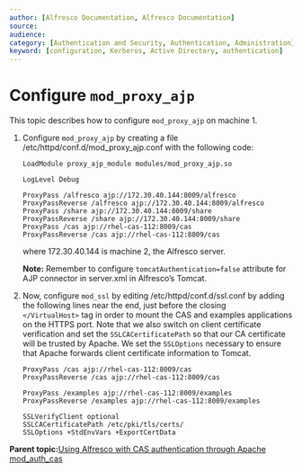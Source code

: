 ```yaml
---
author: [Alfresco Documentation, Alfresco Documentation]
source: 
audience: 
category: [Authentication and Security, Authentication, Administration]
keyword: [configuration, Kerberos, Active Directory, authentication]
---
```


# Configure `mod_proxy_ajp`

This topic describes how to configure `mod_proxy_ajp` on machine 1.

1.  Configure `mod_proxy_ajp` by creating a file /etc/httpd/conf.d/mod\_proxy\_ajp.conf with the following code:

    ```
    LoadModule proxy_ajp_module modules/mod_proxy_ajp.so
    
    LogLevel Debug
    
    ProxyPass /alfresco ajp://172.30.40.144:8009/alfresco
    ProxyPassReverse /alfresco ajp://172.30.40.144:8009/alfresco
    ProxyPass /share ajp://172.30.40.144:8009/share
    ProxyPassReverse /share ajp://172.30.40.144:8009/share
    ProxyPass /cas ajp://rhel-cas-112:8009/cas
    ProxyPassReverse /cas ajp://rhel-cas-112:8009/cas
    ```

    where 172.30.40.144 is machine 2, the Alfresco server.

    **Note:** Remember to configure `tomcatAuthentication=false` attribute for AJP connector in server.xml in Alfresco’s Tomcat.

2.  Now, configure `mod_ssl` by editing /etc/httpd/conf.d/ssl.conf by adding the following lines near the end, just before the closing `</VirtualHost>` tag in order to mount the CAS and examples applications on the HTTPS port. Note that we also switch on client certificate verification and set the `SSLCACertificatePath` so that our CA certificate will be trusted by Apache. We set the `SSLOptions` necessary to ensure that Apache forwards client certificate information to Tomcat.

    ```
    ProxyPass /cas ajp://rhel-cas-112:8009/cas
    ProxyPassReverse /cas ajp://rhel-cas-112:8009/cas
    
    ProxyPass /examples ajp://rhel-cas-112:8009/examples
    ProxyPassReverse /examples ajp://rhel-cas-112:8009/examples
    
    SSLVerifyClient optional
    SSLCACertificatePath /etc/pki/tls/certs/
    SSLOptions +StdEnvVars +ExportCertData
    ```


**Parent topic:**[Using Alfresco with CAS authentication through Apache mod\_auth\_cas](../concepts/alf-modauthcas-home.md)

